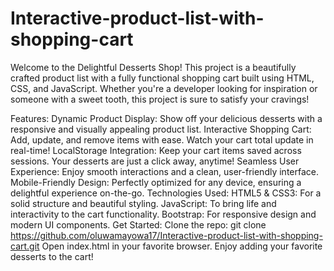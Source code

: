 # Interactive-product-list-with-shopping-cart
Welcome to the Delightful Desserts Shop! This project is a beautifully crafted product list with a fully functional shopping cart built using HTML, CSS, and JavaScript. Whether you're a developer looking for inspiration or someone with a sweet tooth, this project is sure to satisfy your cravings!

Features:
Dynamic Product Display: Show off your delicious desserts with a responsive and visually appealing product list.
Interactive Shopping Cart: Add, update, and remove items with ease. Watch your cart total update in real-time!
LocalStorage Integration: Keep your cart items saved across sessions. Your desserts are just a click away, anytime!
Seamless User Experience: Enjoy smooth interactions and a clean, user-friendly interface.
Mobile-Friendly Design: Perfectly optimized for any device, ensuring a delightful experience on-the-go.
Technologies Used:
HTML5 & CSS3: For a solid structure and beautiful styling.
JavaScript: To bring life and interactivity to the cart functionality.
Bootstrap: For responsive design and modern UI components.
Get Started:
Clone the repo: git clone https://github.com/oluwamayowa17/Interactive-product-list-with-shopping-cart.git
Open index.html in your favorite browser.
Enjoy adding your favorite desserts to the cart!